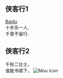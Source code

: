 ## 侠客行1
[Baidu](https://www.baidu.com)
<br>十步杀一人,
<br>千里不留行.
 
## 侠客行2
 千秋二壮士，
 <br>谁能书阁下，
![Mou icon](https://cdn.pixabay.com/photo/2014/05/07/06/44/animal-339400_1280.jpg)


